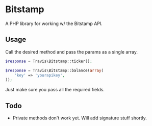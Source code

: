 # Bitstamp

A PHP library for working w/ the Bitstamp API.

## Usage

Call the desired method and pass the params as a single array.

```php
$response = Travis\Bitstamp::ticker();

$response = Travis\Bitstamp::balance(array(
    'key' => 'yourapikey',
));
```

Just make sure you pass all the required fields.

## Todo

- Private methods don't work yet.  Will add signature stuff shortly.